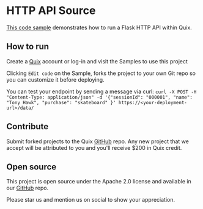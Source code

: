 # HTTP API Source

[This code sample](https://github.com/quixio/quix-samples/tree/main/python/sources/http_api_gateway) demonstrates how to run a Flask HTTP API within Quix.

## How to run

Create a [Quix](https://portal.platform.quix.io/signup?xlink=github) account or log-in and visit the Samples to use this project

Clicking `Edit code` on the Sample, forks the project to your own Git repo so you can customize it before deploying.

You can test your endpoint by sending a message via curl:
`curl -X POST -H "Content-Type: application/json" -d '{"sessionId": "000001", "name": "Tony Hawk", "purchase": "skateboard" }' https://<your-deployment-url>/data/
`

## Contribute

Submit forked projects to the Quix [GitHub](https://github.com/quixio/quix-samples) repo. Any new project that we accept will be attributed to you and you'll receive $200 in Quix credit.

## Open source

This project is open source under the Apache 2.0 license and available in our [GitHub](https://github.com/quixio/quix-samples) repo.

Please star us and mention us on social to show your appreciation.